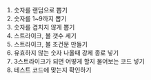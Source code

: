1. 숫자를 랜덤으로 뽑기
2. 숫자를 1~9까지 뽑기
3. 숫자를 겹치지 않게 뽑기
4. 스트라이크, 볼 갯수 세기
5. 스트라이크, 볼 조건문 만들기
6. 유효하지 않는 숫자 나올때 강제 종료 넣기 
7. 3스트라이크가 되면 어떻게 할지 물어보는 코드 넣기
8. 테스트 코드에 맞는지 확인하기